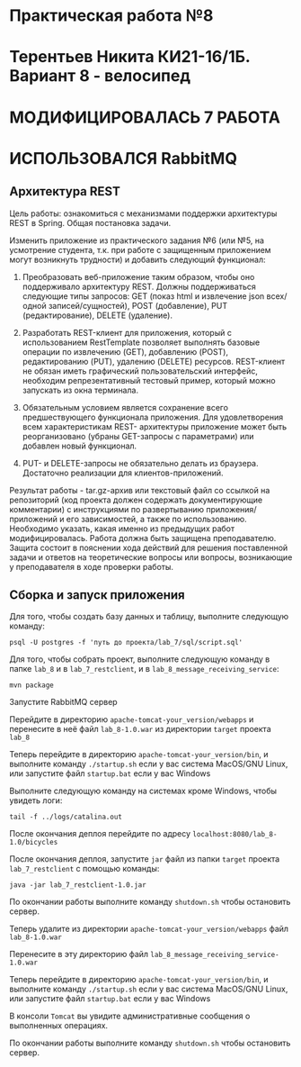 # Практическая работа №8
# Терентьев Никита КИ21-16/1Б. Вариант 8 - велосипед
# МОДИФИЦИРОВАЛАСЬ 7 РАБОТА
# ИСПОЛЬЗОВАЛСЯ RabbitMQ
## Архитектура REST

Цель работы: ознакомиться с механизмами поддержки архитектуры REST в Spring.
Общая постановка задачи.

Изменить приложение из практического задания №6 (или №5, на усмотрение студента, т.к. при работе с защищенным приложением могут возникнуть трудности) и добавить следующий функционал:

1) Преобразовать веб-приложение таким образом, чтобы оно поддерживало архитектуру REST. Должны поддерживаться следующие типы запросов: GET (показ html и извлечение json всех/одной записей/сущностей), POST (добавление), PUT (редактирование), DELETE (удаление).

2) Разработать REST-клиент для приложения, который с использованием RestTemplate позволяет выполнять базовые операции по извлечению (GET), добавлению (POST), редактированию (PUT), удалению (DELETE) ресурсов. REST-клиент не обязан иметь графический пользовательский интерфейс, необходим репрезентативный тестовый пример, который можно запускать из окна терминала.

3) Обязательным условием является сохранение всего предшествующего функционала приложения. Для удовлетворения всем характеристикам REST- архитектуры приложение может быть реорганизовано (убраны GET-запросы с параметрами) или добавлен новый функционал.

4) PUT- и DELETE-запросы не обязательно делать из браузера. Достаточно реализации для клиентов-приложений.

Результат работы - tar.gz-архив или текстовый файл со ссылкой на репозиторий (код проекта должен содержать документирующие комментарии) с инструкциями по развертыванию приложения/приложений и его зависимостей, а также по использованию. Необходимо указать, какая именно из предыдущих работ модифицировалась. Работа должна быть защищена преподавателю. Защита состоит в пояснении хода действий для решения поставленной задачи и ответов на теоретические вопросы или вопросы, возникающие у преподавателя в ходе проверки работы.

## Сборка и запуск приложения

Для того, чтобы создать базу данных и таблицу, выполните следующую команду:

`
psql -U postgres -f 'путь до проекта/lab_7/sql/script.sql'
`

Для того, чтобы собрать проект, выполните следующую команду в папке `lab_8` и в `lab_7_restclient`, и в `lab_8_message_receiving_service`:

`
mvn package
`

Запустите RabbitMQ сервер

Перейдите в директорию `apache-tomcat-your_version/webapps` и перенесите в неё файл `lab_8-1.0.war` из директории `target` проекта `lab_8`

Теперь перейдите в директорию `apache-tomcat-your_version/bin`, и выполните команду `./startup.sh` если у вас система MacOS/GNU Linux, или запустите файл `startup.bat` если у вас Windows

Выполните следующую команду на системах кроме Windows, чтобы увидеть логи:

`tail -f ../logs/catalina.out`

После окончания деплоя перейдите по адресу `localhost:8080/lab_8-1.0/bicycles`

После окончания деплоя, запустите `jar` файл из папки `target` проекта `lab_7_restclient` с помощью команды:

`java -jar lab_7_restclient-1.0.jar`

По окончании работы выполните команду `shutdown.sh` чтобы остановить сервер.

Теперь удалите из директории `apache-tomcat-your_version/webapps` файл `lab_8-1.0.war`

Перенесите в эту директорию файл `lab_8_message_receiving_service-1.0.war`

Теперь перейдите в директорию `apache-tomcat-your_version/bin`, и выполните команду `./startup.sh` если у вас система MacOS/GNU Linux, или запустите файл `startup.bat` если у вас Windows

В консоли `Tomcat` вы увидите административные сообщения о выполненных операциях.

По окончании работы выполните команду `shutdown.sh` чтобы остановить сервер.
